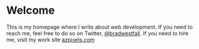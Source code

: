 # Welcome

This is my homepage where I write about web development. If you need to reach me, feel free to do so on Twitter, [@bradwestfall](https://twitter.com/bradwestfall). If you need to hire me, visit my work site [azpixels.com](http://azpixels.com)